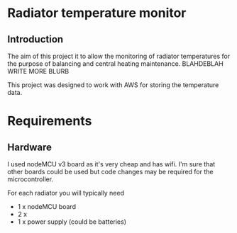 # Radiator temperature monitor

## Introduction

The aim of this project it to allow the monitoring of radiator temperatures for the purpose of balancing and central heating maintenance. BLAHDEBLAH WRITE MORE BLURB

This project was designed to work with AWS for storing the temperature data.

# Requirements

## Hardware

I used nodeMCU v3 board as it's very cheap and has wifi. I'm sure that other boards could be used but code changes may be required for the microcontroller.

For each radiator you will typically need

 - 1 x nodeMCU board
 - 2 x 
 - 1 x power supply (could be batteries)
